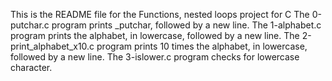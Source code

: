 This is the README file for the Functions, nested loops project for C
The 0-putchar.c program prints _putchar, followed by a new line.
The 1-alphabet.c program prints  the alphabet, in lowercase, followed by a new line.
The 2-print_alphabet_x10.c program prints 10 times the alphabet, in lowercase, followed by a new line.
The 3-islower.c program checks for lowercase character.
